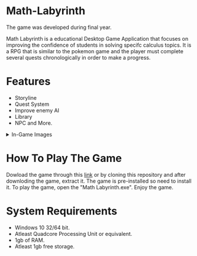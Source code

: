 # Math-Labyrinth
The game was developed during final year.

Math Labyrinth is a educational Desktop Game Application that focuses on improving the confidence of students in solving specifc calculus topics. It is a RPG that is similar to the pokemon game and the player must complete several quests chronologically in order to make a progress.

# Features
* Storyline
* Quest System
* Improve enemy AI
* Library
* NPC and More.

<details>
<summary>In-Game Images</summary>
  
<br>

![MainMenu](https://github.com/noodlesyrup/Math-Labyrinth/assets/134397361/922eb1d4-6820-4f83-85af-43878954970c)  
<br>
![Tutorial2](https://github.com/noodlesyrup/Math-Labyrinth/assets/134397361/66148c1a-f1bb-4b06-9537-c80899c26e25)  
<br>
![Quest 2](https://github.com/noodlesyrup/Math-Labyrinth/assets/134397361/69b97a48-2c23-4476-b6a6-6a2b1b4a2555)  
<br>
![Pause](https://github.com/noodlesyrup/Math-Labyrinth/assets/134397361/1317b8ee-7318-4caa-b43d-6ba56e60e5b9)
<br>
![Dungeon](https://github.com/noodlesyrup/Math-Labyrinth/assets/134397361/c0394a16-6aa5-4d38-9d29-6c9dbd284d5c)
<br>
![Combat](https://github.com/noodlesyrup/Math-Labyrinth/assets/134397361/0f9d0a7a-3c88-4b5a-b271-339fff1e1a1c)
<br>
![Quest](https://github.com/noodlesyrup/Math-Labyrinth/assets/134397361/e108fd58-f3a2-4494-a40d-ed34810245c6)
<br>

</details>

# How To Play The Game
Dowload the game through this [link](https://drive.google.com/file/d/15mBhmEXopLDvoAl_G4ooeLxNktVhB4SQ/view?usp=sharing) or by cloning this repository and after downloding the game, extract it. The game is pre-installed so need to install it. To play the game, open the "Math Labyrinth.exe". Enjoy the game.  

# System Requirements
* Windows 10 32/64 bit.
* Atleast Quadcore Processing Unit or equivalent.
* 1gb of RAM.
* Atleast 1gb free storage.
